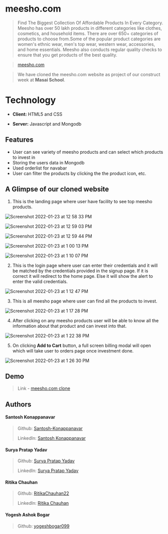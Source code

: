 # meesho.com



> Find The Biggest Collection Of Affordable Products In Every Category.
Meesho has over 50 lakh products in different categories like clothes, cosmetics, and household items. There are over 650+ categories of products to choose from.Some of the popular product categories are women's ethnic wear, men's top wear, western wear, accessories, and home essentials. Meesho also conducts regular quality checks to ensure that you get products of the best quality.

> 
> [meesho.com ](https://meesho.com/)
 
> We have cloned the meesho.com website as project of our construct week at **Masai School**.

 
  
# Technology


- **Client:** HTML5 and CSS

- **Server:** Javascript and Mongodb




  
## Features

-  User can see variety of meesho products and can select which products to invest in
-  Storing the users data in Mongodb
-  Used orderlist for navabar
-  User can filter the products by clicking the the product icon, etc.



## A Glimpse of our cloned website

   1. This is the landing page where user have facility to see top meesho products.


![Screenshot 2022-01-23 at 12 58 33 PM](https://user-images.githubusercontent.com/92449229/150668918-e05901f5-f7d3-4f54-9f59-9983e52f249e.png)

![Screenshot 2022-01-23 at 12 59 03 PM](https://user-images.githubusercontent.com/92449229/150668923-30c0bbf6-55cb-419d-993d-69c9d56b081b.png)
    
![Screenshot 2022-01-23 at 12 59 44 PM](https://user-images.githubusercontent.com/92449229/150668931-124903c8-a500-4b4e-8e18-8ce99f9ff125.png)

![Screenshot 2022-01-23 at 1 00 13 PM](https://user-images.githubusercontent.com/92449229/150668916-ded521eb-a932-457f-980e-a7912fbd2004.png)
  
![Screenshot 2022-01-23 at 1 10 07 PM](https://user-images.githubusercontent.com/92449229/150669160-d3f4bd8b-b09d-41b1-8551-a0d4bfda165d.png)
    


   2. This is the login page where user can enter their credentials and it will be matched by the credentials provided in the signup page. If it is correct it will redirect to the home page. Else it will show the alert to enter the valid credentials. 
    
![Screenshot 2022-01-23 at 1 12 47 PM](https://user-images.githubusercontent.com/92449229/150669243-cf8fe05d-8b41-4a80-9c20-d812917440c2.png)

 
   
    
   3. This is all meesho page where user can find all the products to invest.
   
![Screenshot 2022-01-23 at 1 17 28 PM](https://user-images.githubusercontent.com/92449229/150669375-e45e6dd0-3727-4a7b-b857-cea68253d7d3.png)

    

   4. After clicking on any meesho products user will be able to know all the information about that product and can invest into that.
 
![Screenshot 2022-01-23 at 1 22 38 PM](https://user-images.githubusercontent.com/92449229/150669528-25ebfe03-d466-4118-a584-d19a6ed207d9.png)
 

   5. On clicking **Add to Cart**  button, a full screen billing modal will open which will take user to orders page once investment done.

![Screenshot 2022-01-23 at 1 26 30 PM](https://user-images.githubusercontent.com/92449229/150669677-07ae6cc7-630e-40cf-839d-89e68ca53675.png)

  




  
## Demo

>Link - [meesho.com clone](http://localhost:3000)


  
## Authors

#### Santosh Konappanavar
> Github: [Santosh-Konappanavar](https://github.com/Santosh-Konappanavar)
> 
> LinkedIn: [Santosh Konappanavar](https://www.linkedin.com/in/santosh-konappanavar/)


#### Surya Pratap Yadav
> Github: [ Surya Pratap Yadav](https://github.com/spyadav14699)
> 
> LinkedIn: [Surya Pratap Yadav](https://www.linkedin.com/in/surya-yadav-924b311a1/)



#### Ritika Chauhan
> Github: [RitikaChauhan22](https://github.com/RitikaChauhan22)
> 
> LinkedIn: [Ritika Chauhan](https://www.linkedin.com/in/ritika-chauhan-0aa803210/)


#### Yogesh Ashok Bogar
> Github: [yogeshbogar099](https://github.com/yogeshbogar099)
> 
